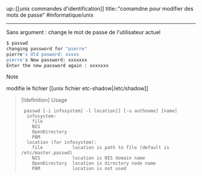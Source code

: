 up::[[unix commandes d'identification]]
title::"comamdne pour modifier des mots de passe"
#informatique/unix

----
Sans argument : change le mot de passe de l'utilisateur actuel
```bash
$ passwd
changing password for "pierre"
pierre's Old pasword: xxxxx
pierre's New password: xxxxxxx
Enter the new password again : xxxxxxx
```

> [!note]
> modifie le fichier [[unix fichier etc-shadow|/etc/shadow]]

> [!definition] Usage
> ```
>  passwd [-i infosystem] -l location]] [-u authname] [name]
>   infosystem:
>     file
>     NIS
>     OpenDirectory
>     PAM
>   location (for infosystem):
>     file           location is path to file (default is /etc/master.passwd)
>     NIS            location is NIS domain name
>     OpenDirectory  location is directory node name
>     PAM            location is not used
> ```
